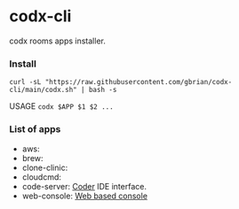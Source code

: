 # codx-cli
codx rooms apps installer.

### Install
```
curl -sL "https://raw.githubusercontent.com/gbrian/codx-cli/main/codx.sh" | bash -s
```

USAGE `codx $APP $1 $2 ...`

### List of apps

 * aws:
 * brew:
 * clone-clinic:
 * cloudcmd:
 * code-server: [Coder](https://coder.com/docs/code-server/latest) IDE interface.
 * web-console: [Web based console](https://github.com/ChrisCindy/node-web-console)
